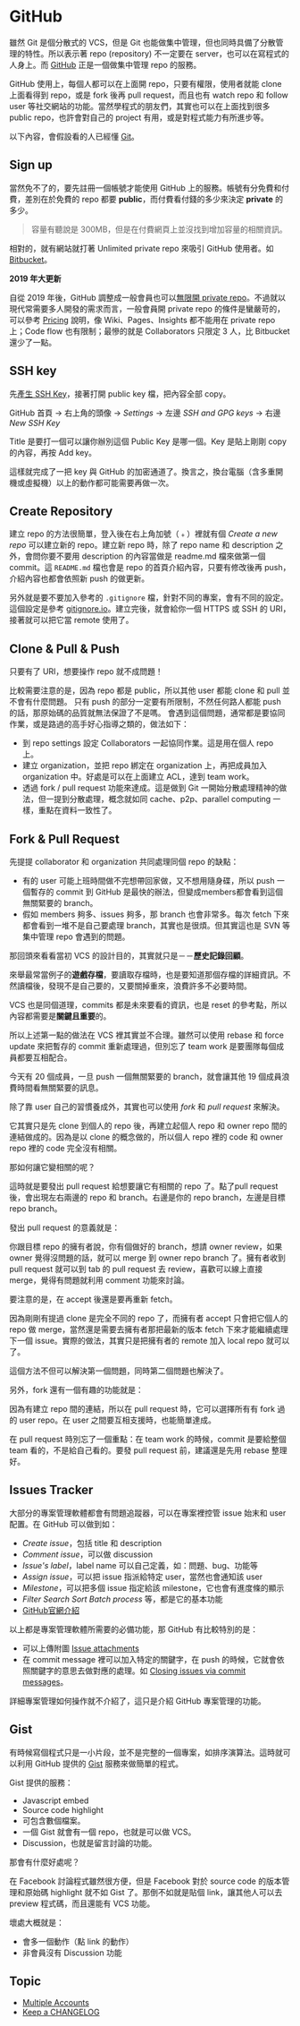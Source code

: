 # GitHub

雖然 Git 是個分散式的 VCS，但是 Git 也能做集中管理，但也同時具備了分散管理的特性。所以表示著 repo (repository) 不一定要在 server，也可以在寫程式的人身上。而 [GitHub](https://github.com/) 正是一個做集中管理 repo 的服務。

GitHub 使用上，每個人都可以在上面開 repo，只要有權限，使用者就能 clone 上面看得到 repo，或是 fork 後再 pull request，而且也有 watch repo 和 follow user 等社交網站的功能。當然學程式的朋友們，其實也可以在上面找到很多 public repo，也許會對自己的 project 有用，或是對程式能力有所進步等。

以下內容，會假設看的人已經懂 [Git](git)。

## Sign up

當然免不了的，要先註冊一個帳號才能使用 GitHub 上的服務。帳號有分免費和付費，差別在於免費的 repo 都要 **public**，而付費看付錢的多少來決定 **private** 的多少。

> 容量有聽說是 300MB，但是在付費網頁上並沒找到增加容量的相關資訊。

相對的，就有網站就打著 Unlimited private repo 來吸引 GitHub 使用者。如 [Bitbucket](bitbucket.md)。

**2019 年大更新**

自從 2019 年後，GitHub 調整成一般會員也可以[無限開 private repo](https://blog.github.com/2019-01-07-new-year-new-github/)。不過就以現代常需要多人開發的需求而言，一般會員開 private repo 的條件是蠻嚴苛的，可以參考 [Pricing](https://github.com/pricing) 說明，像 Wiki、Pages、Insights 都不能用在 private repo 上；Code flow 也有限制；最慘的就是 Collaborators 只限定 3 人，比 Bitbucket 還少了一點。

## SSH key

先[產生 SSH Key](/server/ssh/generate-key.md)，接著打開 public key 檔，把內容全部 copy。

GitHub 首頁 → 右上角的頭像 → *Settings* → 左邊 *SSH and GPG keys* → 右邊 *New SSH Key*

Title 是要打一個可以讓你辦別這個 Public Key 是哪一個。Key 是貼上剛剛 copy 的內容，再按 Add key。

這樣就完成了一把 key 與 GitHub 的加密通道了。換言之，換台電腦（含多重開機或虛擬機）以上的動作都可能需要再做一次。

## Create Repository

建立 repo 的方法很簡單，登入後在右上角加號（﹢）裡就有個 *Create a new repo* 可以建立新的 repo。建立新 repo 時，除了 repo name 和 description 之外，會問你要不要用 description 的內容當做是 readme.md 檔來做第一個 commit。這 `README.md` 檔也會是 repo 的首頁介紹內容，只要有修改後再 push，介紹內容也都會依照新 push 的做更新。

另外就是要不要加入參考的 `.gitignore` 檔，針對不同的專案，會有不同的設定。這個設定是參考 [gitignore.io](https://www.gitignore.io/)。建立完後，就會給你一個 HTTPS 或 SSH 的 URI，接著就可以把它當 remote 使用了。

## Clone & Pull & Push

只要有了 URI，想要操作 repo 就不成問題！

比較需要注意的是，因為 repo 都是 public，所以其他 user 都能 clone 和 pull 並不會有什麼問題。
只有 push 的部分一定要有所限制，不然任何路人都能 push 的話，那原始碼的品質就無法保證了不是嗎。
會遇到這個問題，通常都是要協同作業，或是路過的高手好心指導之類的，做法如下：

* 到 repo settings 設定 Collaborators 一起協同作業。這是用在個人 repo 上。
* 建立 organization，並把 repo 綁定在 organization 上，再把成員加入 organization 中。好處是可以在上面建立 ACL，達到 team work。
* 透過 fork / pull request 功能來達成。這是做到 Git 一開始分散處理精神的做法，但一提到分散處理，概念就如同 cache、p2p、parallel computing 一樣，重點在資料一致性了。

## Fork & Pull Request

先提提 collaborator 和 organization 共同處理同個 repo 的缺點：

* 有的 user 可能上班時間做不完想帶回家做，又不想用隨身碟，所以 push 一個暫存的 commit 到 GitHub 是最快的辦法，但變成members都會看到這個無關緊要的 branch。
* 假如 members 夠多、issues 夠多，那 branch 也會非常多。每次 fetch 下來都會看到一堆不是自己要處理 branch，其實也是很煩。但其實這也是 SVN 等集中管理 repo 會遇到的問題。

那回頭來看看當初 VCS 的設計目的，其實就只是－－**歷史記錄回顧**。

來舉最常當例子的**遊戲存檔**，要讀取存檔時，也是要知道那個存檔的詳細資訊。不然讀檔後，發現不是自己要的，又要關掉重來，浪費許多不必要時間。

VCS 也是同個道理，commits 都是未來要看的資訊，也是 reset 的參考點，所以內容都需要是**關鍵且重要**的。

所以上述第一點的做法在 VCS 裡其實並不合理。雖然可以使用 rebase 和 force update 來把暫存的 commit 重新處理過，但別忘了 team work 是要團隊每個成員都要互相配合。

今天有 20 個成員，一旦 push 一個無關緊要的 branch，就會讓其他 19 個成員浪費時間看無關緊要的訊息。

除了靠 user 自己的習慣養成外，其實也可以使用 *fork* 和 *pull request* 來解決。

它其實只是先 clone 到個人的 repo 後，再建立起個人 repo 和 owner repo 間的連結做成的。因為是以 clone 的概念做的，所以個人 repo 裡的 code 和 owner repo 裡的 code 完全沒有相關。

那如何讓它變相關的呢？

這時就是要發出 pull request 給想要讓它有相關的 repo 了。點了pull request 後，會出現左右兩邊的 repo 和 branch。右邊是你的 repo branch，左邊是目標 repo branch。

發出 pull request 的意義就是：

你跟目標 repo 的擁有者說，你有個做好的 branch，想請 owner review，如果 owner 覺得沒問題的話，就可以 merge 到 owner repo branch 了。擁有者收到 pull request 就可以到 tab 的 pull request 去 review，喜歡可以線上直接 merge，覺得有問題就利用 comment 功能來討論。

要注意的是，在 accept 後還是要再重新 fetch。

因為剛剛有提過 clone 是完全不同的 repo 了，而擁有者 accept 只會把它個人的 repo 做 merge，當然還是需要去擁有者那把最新的版本 fetch 下來才能繼續處理下一個 issue。實際的做法，其實只是把擁有者的 remote 加入 local repo 就可以了。

這個方法不但可以解決第一個問題，同時第二個問題也解決了。

另外，fork 還有一個有趣的功能就是：

因為有建立 repo 間的連結，所以在 pull request 時，它可以選擇所有有 fork 過的 user repo。在 user 之間要互相支援時，也能簡單達成。

在 pull request 時別忘了一個重點：在 team work 的時候，commit 是要給整個 team 看的，不是給自己看的。要發 pull request 前，建議還是先用 rebase 整理好。

## Issues Tracker

大部分的專案管理軟體都會有問題追蹤器，可以在專案裡控管 issue 始末和 user 配置。在 GitHub 可以做到如：

* *Create issue*，包括 title 和 description
* *Comment issue*，可以做 discussion
* *Issue's label*，label name 可以自己定義，如：問題、bug、功能等
* *Assign issue*，可以把 issue 指派給特定 user，當然也會通知該 user
* *Milestone*，可以把多個 issue 指定給該 milestone，它也會有進度條的顯示
* *Filter* *Search* *Sort* *Batch process* 等，都是它的基本功能
* [GitHub官網介紹](https://github.com/blog/411-github-issue-tracker)

以上都是專案管理軟體所需要的必備功能，那 GitHub 有比較特別的是：

* 可以上傳附圖 [Issue attachments](https://help.github.com/articles/issue-attachments)
* 在 commit message 裡可以加入特定的關鍵字，在 push 的時候，它就會依照關鍵字的意思去做對應的處理。如 [Closing issues via commit messages](https://help.github.com/articles/closing-issues-via-commit-messages)。

詳細專案管理如何操作就不介紹了，這只是介紹 GitHub 專案管理的功能。

## Gist

有時候寫個程式只是一小片段，並不是完整的一個專案，如排序演算法。這時就可以利用 GitHub 提供的 [Gist](https://gist.github.com/) 服務來做簡單的程式。

Gist 提供的服務：

* Javascript embed
* Source code highlight
* 可包含數個檔案。
* 一個 Gist 就會有一個 repo，也就是可以做 VCS。
* Discussion，也就是留言討論的功能。

那會有什麼好處呢？

在 Facebook 討論程式雖然很方便，但是 Facebook 對於 source code 的版本管理和原始碼 highlight 就不如 Gist 了。那倒不如就是貼個 link，讓其他人可以去 preview 程式碼，而且還能有 VCS 功能。

壞處大概就是：

* 會多一個動作（點 link 的動作）
* 非會員沒有 Discussion 功能

## Topic

* [Multiple Accounts](git/github-multiple-accounts.md)
* [Keep a CHANGELOG](http://keepachangelog.com/zh-TW/0.3.0/)
